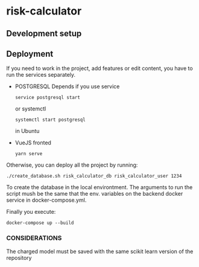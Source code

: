# risk-calculator

## Development setup

## Deployment

If you need to work in the project, add features or edit content, you have to run the services separately.

- POSTGRESQL
  Depends if you use service
  ```
  service postgresql start
  ```
  or systemctl
  ```
  systemctl start postgresql
  ```
  in Ubuntu
- VueJS fronted

  ```
  yarn serve
  ```

Otherwise, you can deploy all the project by running:

```
./create_database.sh risk_calculator_db risk_calculator_user 1234
```

To create the database in the local environtment. The arguments to run the script mush be the same that the env. variables
on the backend docker service in docker-compose.yml.

Finally you execute:

```
docker-compose up --build
```

### CONSIDERATIONS

The charged model must be saved with the same scikit learn version of the repository

